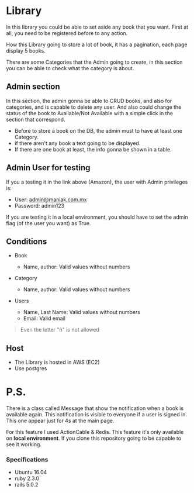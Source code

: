 # Library

In this library you could be able to set aside any book that you want.
First at all, you need to be registered before to any action.

How this Library going to store a lot of book, it has a pagination,
each page display 5 books.

There are some Categories that the Admin going to create,
in this section you can be able to check what the category is about.


## Admin section

In this section, the admin gonna be able to CRUD books, and also for categories, and is capable to delete any user.
And also could change the status of the book to Available/Not Available with a simple click in the section that correspond.

* Before to store a book on the DB, the admin must to have at least one Category.
* if there aren't any book a text going to be displayed.
* If there are one book at least, the info gonna be shown in a table.


## Admin User for testing

If you a testing it in the link above (Amazon), the user with Admin privileges is:

* User: admin@maniak.com.mx
* Password: admin123

If you are testing it in a local environment, you should have to set the admin flag (of the user you want) as True.

## Conditions

* Book
  * Name, author: Valid values without numbers

* Category
  * Name, author: Valid values without numbers

* Users
  * Name, Last Name: Valid values without numbers
  * Email: Valid email

> Even the letter "ñ" is not allowed

## Host

* The Library is hosted in AWS (EC2)
* Use postgres

# P.S.

There is a class called Message that show the notification when a book is available again.
This notification is visible to everyone if a user is signed in. This one appear just for 4s at the main page.

For this feature I used ActionCable & Redis.
This feature it's only available on **local environment**.
If you clone this repository going to be capable to see it working.


### Specifications

* Ubuntu 16.04
* ruby 2.3.0
* rails 5.0.2

